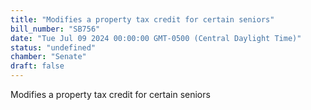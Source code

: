 ```yaml
---
title: "Modifies a property tax credit for certain seniors"
bill_number: "SB756"
date: "Tue Jul 09 2024 00:00:00 GMT-0500 (Central Daylight Time)"
status: "undefined"
chamber: "Senate"
draft: false
---
```

Modifies a property tax credit for certain seniors

